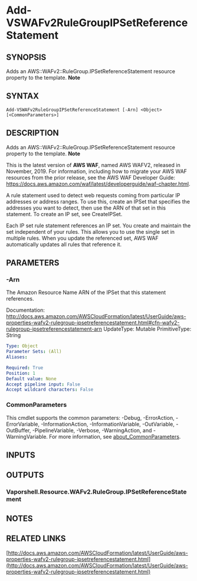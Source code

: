 # Add-VSWAFv2RuleGroupIPSetReferenceStatement

## SYNOPSIS
Adds an AWS::WAFv2::RuleGroup.IPSetReferenceStatement resource property to the template.
**Note**

## SYNTAX

```
Add-VSWAFv2RuleGroupIPSetReferenceStatement [-Arn] <Object> [<CommonParameters>]
```

## DESCRIPTION
Adds an AWS::WAFv2::RuleGroup.IPSetReferenceStatement resource property to the template.
**Note**

This is the latest version of **AWS WAF**, named AWS WAFV2, released in November, 2019.
For information, including how to migrate your AWS WAF resources from the prior release, see the AWS WAF Developer Guide: https://docs.aws.amazon.com/waf/latest/developerguide/waf-chapter.html.

A rule statement used to detect web requests coming from particular IP addresses or address ranges.
To use this, create an IPSet that specifies the addresses you want to detect, then use the ARN of that set in this statement.
To create an IP set, see CreateIPSet.

Each IP set rule statement references an IP set.
You create and maintain the set independent of your rules.
This allows you to use the single set in multiple rules.
When you update the referenced set, AWS WAF automatically updates all rules that reference it.

## PARAMETERS

### -Arn
The Amazon Resource Name ARN of the IPSet that this statement references.

Documentation: http://docs.aws.amazon.com/AWSCloudFormation/latest/UserGuide/aws-properties-wafv2-rulegroup-ipsetreferencestatement.html#cfn-wafv2-rulegroup-ipsetreferencestatement-arn
UpdateType: Mutable
PrimitiveType: String

```yaml
Type: Object
Parameter Sets: (All)
Aliases:

Required: True
Position: 1
Default value: None
Accept pipeline input: False
Accept wildcard characters: False
```

### CommonParameters
This cmdlet supports the common parameters: -Debug, -ErrorAction, -ErrorVariable, -InformationAction, -InformationVariable, -OutVariable, -OutBuffer, -PipelineVariable, -Verbose, -WarningAction, and -WarningVariable. For more information, see [about_CommonParameters](http://go.microsoft.com/fwlink/?LinkID=113216).

## INPUTS

## OUTPUTS

### Vaporshell.Resource.WAFv2.RuleGroup.IPSetReferenceStatement
## NOTES

## RELATED LINKS

[http://docs.aws.amazon.com/AWSCloudFormation/latest/UserGuide/aws-properties-wafv2-rulegroup-ipsetreferencestatement.html](http://docs.aws.amazon.com/AWSCloudFormation/latest/UserGuide/aws-properties-wafv2-rulegroup-ipsetreferencestatement.html)

